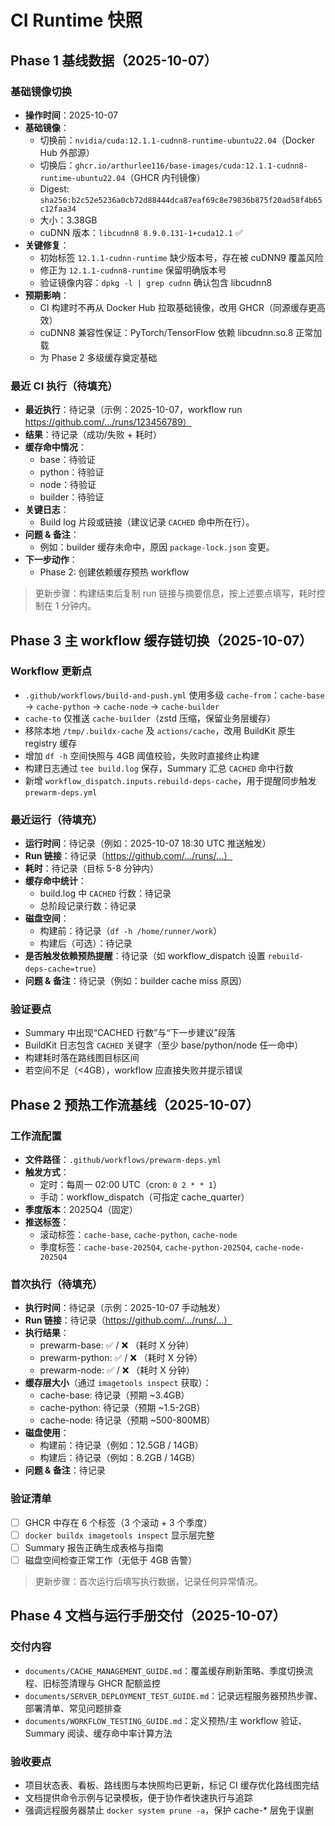 # CI Runtime 快照

## Phase 1 基线数据（2025-10-07）

### 基础镜像切换
- **操作时间**：2025-10-07
- **基础镜像**：
  - 切换前：`nvidia/cuda:12.1.1-cudnn8-runtime-ubuntu22.04`（Docker Hub 外部源）
  - 切换后：`ghcr.io/arthurlee116/base-images/cuda:12.1.1-cudnn8-runtime-ubuntu22.04`（GHCR 内刊镜像）
  - Digest: `sha256:b2c52e5236a0cb72d88444dca87eaf69c8e79836b875f20ad58f4b65c12faa34`
  - 大小：3.38GB
  - cuDNN 版本：`libcudnn8 8.9.0.131-1+cuda12.1` ✅
- **关键修复**：
  - 初始标签 `12.1.1-cudnn-runtime` 缺少版本号，存在被 cuDNN9 覆盖风险
  - 修正为 `12.1.1-cudnn8-runtime` 保留明确版本号
  - 验证镜像内容：`dpkg -l | grep cudnn` 确认包含 libcudnn8
- **预期影响**：
  - CI 构建时不再从 Docker Hub 拉取基础镜像，改用 GHCR（同源缓存更高效）
  - cuDNN8 兼容性保证：PyTorch/TensorFlow 依赖 libcudnn.so.8 正常加载
  - 为 Phase 2 多级缓存奠定基础

### 最近 CI 执行（待填充）
- **最近执行**：待记录（示例：2025-10-07，workflow run https://github.com/.../runs/123456789）
- **结果**：待记录（成功/失败 + 耗时）
- **缓存命中情况**：
  - base：待验证
  - python：待验证
  - node：待验证
  - builder：待验证
- **关键日志**：
  - Build log 片段或链接（建议记录 `CACHED` 命中所在行）。
- **问题 & 备注**：
  - 例如：builder 缓存未命中，原因 `package-lock.json` 变更。
- **下一步动作**：
  - Phase 2: 创建依赖缓存预热 workflow

> 更新步骤：构建结束后复制 run 链接与摘要信息，按上述要点填写，耗时控制在 1 分钟内。

## Phase 3 主 workflow 缓存链切换（2025-10-07）

### Workflow 更新点
- `.github/workflows/build-and-push.yml` 使用多级 `cache-from`：`cache-base` → `cache-python` → `cache-node` → `cache-builder`
- `cache-to` 仅推送 `cache-builder`（zstd 压缩，保留业务层缓存）
- 移除本地 `/tmp/.buildx-cache` 及 `actions/cache`，改用 BuildKit 原生 registry 缓存
- 增加 `df -h` 空间快照与 4GB 阈值校验，失败时直接终止构建
- 构建日志通过 `tee build.log` 保存，Summary 汇总 `CACHED` 命中行数
- 新增 `workflow_dispatch.inputs.rebuild-deps-cache`，用于提醒同步触发 `prewarm-deps.yml`

### 最近运行（待填充）
- **运行时间**：待记录（例如：2025-10-07 18:30 UTC 推送触发）
- **Run 链接**：待记录（https://github.com/.../runs/...）
- **耗时**：待记录（目标 5-8 分钟内）
- **缓存命中统计**：
  - build.log 中 `CACHED` 行数：待记录
  - 总阶段记录行数：待记录
- **磁盘空间**：
  - 构建前：待记录（`df -h /home/runner/work`）
  - 构建后（可选）：待记录
- **是否触发依赖预热提醒**：待记录（如 workflow_dispatch 设置 `rebuild-deps-cache=true`）
- **问题 & 备注**：待记录（例如：builder cache miss 原因）

### 验证要点
- Summary 中出现“CACHED 行数”与“下一步建议”段落
- BuildKit 日志包含 `CACHED` 关键字（至少 base/python/node 任一命中）
- 构建耗时落在路线图目标区间
- 若空间不足（<4GB），workflow 应直接失败并提示错误

## Phase 2 预热工作流基线（2025-10-07）

### 工作流配置
- **文件路径**：`.github/workflows/prewarm-deps.yml`
- **触发方式**：
  - 定时：每周一 02:00 UTC（cron: `0 2 * * 1`）
  - 手动：workflow_dispatch（可指定 cache_quarter）
- **季度版本**：2025Q4（固定）
- **推送标签**：
  - 滚动标签：`cache-base`, `cache-python`, `cache-node`
  - 季度标签：`cache-base-2025Q4`, `cache-python-2025Q4`, `cache-node-2025Q4`

### 首次执行（待填充）
- **执行时间**：待记录（示例：2025-10-07 手动触发）
- **Run 链接**：待记录（https://github.com/.../runs/...）
- **执行结果**：
  - prewarm-base: ✅ / ❌ （耗时 X 分钟）
  - prewarm-python: ✅ / ❌ （耗时 X 分钟）
  - prewarm-node: ✅ / ❌ （耗时 X 分钟）
- **缓存层大小**（通过 `imagetools inspect` 获取）：
  - cache-base: 待记录（预期 ~3.4GB）
  - cache-python: 待记录（预期 ~1.5-2GB）
  - cache-node: 待记录（预期 ~500-800MB）
- **磁盘使用**：
  - 构建前：待记录（例如：12.5GB / 14GB）
  - 构建后：待记录（例如：8.2GB / 14GB）
- **问题 & 备注**：待记录

### 验证清单
- [ ] GHCR 中存在 6 个标签（3 个滚动 + 3 个季度）
- [ ] `docker buildx imagetools inspect` 显示层完整
- [ ] Summary 报告正确生成表格与指南
- [ ] 磁盘空间检查正常工作（无低于 4GB 告警）

> 更新步骤：首次运行后填写执行数据，记录任何异常情况。

## Phase 4 文档与运行手册交付（2025-10-07）

### 交付内容
- `documents/CACHE_MANAGEMENT_GUIDE.md`：覆盖缓存刷新策略、季度切换流程、旧标签清理与 GHCR 配额监控
- `documents/SERVER_DEPLOYMENT_TEST_GUIDE.md`：记录远程服务器预热步骤、部署清单、常见问题排查
- `documents/WORKFLOW_TESTING_GUIDE.md`：定义预热/主 workflow 验证、Summary 阅读、缓存命中率计算方法

### 验收要点
- 项目状态表、看板、路线图与本快照均已更新，标记 CI 缓存优化路线图完结
- 文档提供命令示例与记录模板，便于协作者快速执行与追踪
- 强调远程服务器禁止 `docker system prune -a`，保护 cache-* 层免于误删
